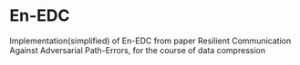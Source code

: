 # En-EDC
Implementation(simplified) of En-EDC from paper Resilient Communication Against Adversarial Path-Errors, for the course of data compression
